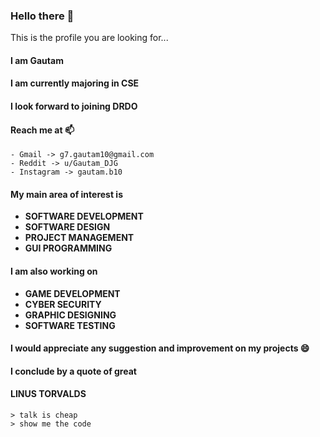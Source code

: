 ### Hello there 👋
This is the profile you are looking for...

#### I am **Gautam**

#### I am currently majoring in CSE

#### I look forward to joining DRDO

#### Reach me at 📫
    - Gmail -> g7.gautam10@gmail.com
    - Reddit -> u/Gautam_DJG 
    - Instagram -> gautam.b10

#### My main area of interest is 

- **SOFTWARE DEVELOPMENT**
- **SOFTWARE DESIGN**
- **PROJECT MANAGEMENT**
- **GUI PROGRAMMING**

#### I am also working on

- **GAME DEVELOPMENT**
- **CYBER SECURITY**
- **GRAPHIC DESIGNING**
- **SOFTWARE TESTING**

#### I would appreciate any suggestion and improvement on my projects 😄

#### I conclude by a quote of great 
#### LINUS TORVALDS
    > talk is cheap
    > show me the code
    
    
<!--
**gautam7-github/gautam7-github** is a ✨ _special_ ✨ repository because its `README.md` (this file) appears on your GitHub profile.

Here are some ideas to get you started:

- 🔭 I’m currently working on ...
- 🌱 I’m currently learning ...
- 👯 I’m looking to collaborate on ...
- 🤔 I’m looking for help with ...
- 💬 Ask me about ...
- 📫 How to reach me: ...
- 😄 Pronouns: ...
- ⚡ Fun fact: ...
-->

